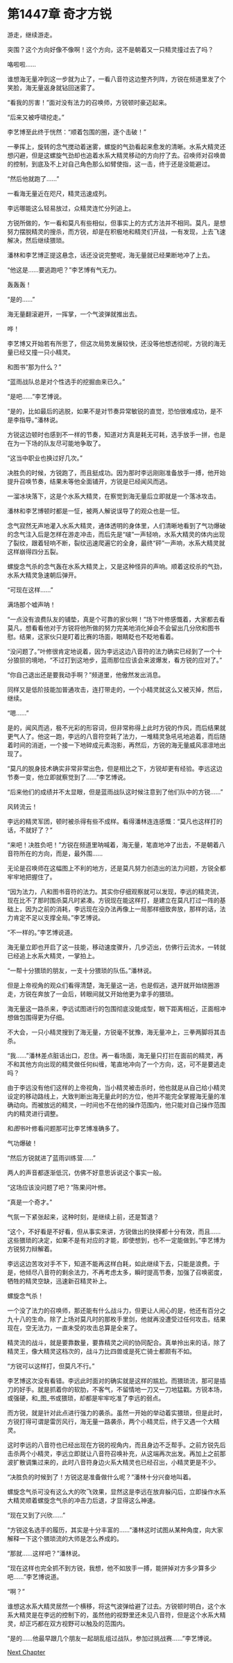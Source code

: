# 第1447章 奇才方锐

游走，继续游走。

突围？这个方向好像不像啊！这个方向，这不是朝着又一只精灵撞过去了吗？

咯啦啦……

谁想海无量冲到这一步就为止了，一看八音符这边整齐列阵，方锐在频道里发了个笑脸，海无量返身就钻回迷雾了。

“看我的厉害！”面对没有法力的召唤师，方锐顿时豪迈起来。

“后来又被呼啸挖走。”

李艺博至此终于恍然：“顺着包围的圈，逐个击破！”

一拳挥上，旋转的念气搅动着迷雾，螺旋的气劲看起来愈发的清晰。水系大精灵还想闪避，但是这螺旋气劲却也追着水系大精灵移动的方向拧了去。召唤师对召唤兽的控制，到底及不上对自己角色那么如臂使指，这一击，终于还是没能避过。

“然后他就跑了……”

一看海无量近在咫尺，精灵迅速成列。

李远哪能这么轻易放过，众精灵连忙分列追上。

方锐所做的，乍一看和莫凡有些相似，但事实上的方式方法并不相同。莫凡，是想努力摆脱精灵的搜杀，而方锐，却是在积极地和精灵们开战，一有发现，上去飞速解决，然后继续猥琐。

潘林和李艺博正提这悬念，话还没说完整呢，海无量就已经果断地冲了上去。

“他这是……要逃跑吧？”李艺博有气无力。

轰轰轰！

“是的……”

海无量翻滚避开，一挥掌，一个气波弹就推出去。

哗！

李艺博又开始若有所思了，但这次局势发展较快，还没等他想透彻呢，方锐的海无量已经又撞一只小精灵。

和图书“那为什么？”

“蓝雨战队总是对个性选手的挖掘由来已久。”

“是吧……”李艺博说。

“是的，比如最后的逃脱，如果不是对节奏异常敏锐的直觉，恐怕很难成功，是不是李指导。”潘林说。

方锐这边顿时也感到不一样的节奏，知道对方真是耗无可耗，选手放手一拼，也是在为一下场的队友尽可能地争取了。

“这当中职业也换过好几次。”

决胜负的时候，方锐跑了，而且挺成功。因为那时李远刚刚准备放手一搏，他开始提升召唤节奏，结果未等他全面铺开，方锐是已经闻风而逃。

一溜冰块落下，这是个水系大精灵，在察觉到海无量后立即就是一个落冰攻击。

潘林和李艺博顿时都是一怔，被两人解说误导了的观众也是一怔。

念气寂然无声地灌入水系大精灵，通体透明的身体里，人们清晰地看到了气功爆破的念气注入后是怎样在游走冲击，而后先是“啵”一声轻响，水系大精灵的体内出现了裂纹，跟着轻响不断，裂纹迅速爬遍它的全身，最终“砰”一声响，水系大精灵就这样崩得四分五裂。

螺旋念气杀的念气轰在水系大精灵上，又是这种怪异的声响。顺着这绞杀的气劲，水系大精灵急速朝后弹开。

“可现在这样……”

满场那个嘘声呐！

“一点没有浪费队友的铺垫，真是个可靠的家伙啊！”场下叶修感慨着，大家都去看莫凡，想看看他对于方锐将他所做的努力完美地消化掉会不会留出几分欣和图书慰。结果，这家伙只是盯着比赛的场面，眼睛眨也不眨地看着。

“没问题了。”叶修很肯定地说着，因为李远这边八音符的法力确实已经到了一个十分狼狈的境地，“不过打到这地步，蓝雨那位应该会来波爆发，看方锐的应对了。”

“你自己退出还是要我动手啊？”频道里，他傲然发出消息。

同样又是低阶技能加普通攻击，连打带走的，一个小精灵就这么又被灭掉，然后，继续。

“嗯……”

是的，闻风而逃，极不光彩的形容词，但非常称得上此时方锐的作风，而后结果就更气人了。他这一跑，李远的八音符空耗了法力，一堆精灵急吼吼地追着，而后随着时间的消逝，一个接一下地碎成元素泡影，再然后，方锐的海无量威风凛凛地出现了。

“莫凡的脱身技术确实非常非常出色，但是相比之下，方锐却更有经验。李远这边节奏一变，他立即就察觉到了……”李艺博说。

“后来他们的成绩并不太显眼，但是蓝雨战队这时候注意到了他们队中的方锐……”

风转流云！

李远的精灵军团，顿时被杀得有些不成样。看得潘林连连感慨：“莫凡也这样打的话，不就好了？”

“来吧！决胜负吧！”方锐在频道里呐喊着，海无量，笔直地冲了出去，不是朝着八音符所在的方向，而是，最外围……

无论是召唤师在这幅图上不利的地方，还是莫凡努力创造出的法力问题，方锐全都牢牢地把握住了。

“因为法力，八和图书音符的法力。其实你仔细观察就可以发现，李远的精灵流，现在比不了那时围杀莫凡时紧凑。方锐现在能这样打，是建立在莫凡打过一阵的基础上，因为之前的消耗，李远现在没办法再像上一局那样细致奔放，那样的话，法力肯定不足以支撑全局。”李艺博说。

“不一样的。”李艺博说道。

海无量立即也开启了这一技能，移动速度骤升，几步迈出，仿佛行云流水，一转就已经追上水系大精灵，一掌拍上。

“一帮十分猥琐的朋友，一支十分猥琐的队伍。”潘林说。

但是上帝视角的观众们看得清楚，海无量这一逃，也是假逃，退开就开始绕圈游走，方锐在奔放了一会后，转眼间就又开始他更为拿手的猥琐。

海无量这一路杀来，李远试图进行的包围彻底没能成型，眼下距离相近，正面相冲想做包围得更为仔细。

不大会，一只小精灵搜到了海无量，方锐毫不犹豫，海无量冲上，三拳两脚将其击杀。

“我……”潘林差点脏话出口，忍住。再一看场面，海无量只打拦在面前的精灵，再不和其他方向出现的精灵做任何纠缠，笔直地冲向了一个方向，这，可不是要逃走吗？

由于李远没有他们这样的上帝视角，当小精灵被击杀时，他也就是从自己给小精灵设定的移动路线上，大致判断出海无量此时的方位，他并不能完全掌握海无量的准确动向。而被放远的精灵，一时间也不在他的操作范围内，他只能对自己操作范围内的精灵进行调整。

和*图*书叶修看问题那可比李艺博准确多了。

气功爆破！

“然后方锐就进了蓝雨训练营……”

两人的声音都逐渐低沉，仿佛不好意思诉说这个事实一般。

“这场应该没问题了吧？”陈果问叶修。

“真是一个奇才。”

气氛一下紧张起来，这种时刻，是继续上前，还是暂退？

“这个，不好看是不好看，但从事实来讲，方锐做出的抉择都十分有效，而且……这些猥琐的决定，如果不是有对应的才能，即使想到，也不一定能做到。”李艺博为方锐努力辩解着。

李远这边苦攻对手不下，知道不能再这样白耗，如此继续下去，只能是浪费。于是，他倾尽八音符的剩余法力，不再考虑太多，瞬时提高节奏，加强了召唤密度，牺牲的精灵空缺，迅速新召精灵补上。

螺旋念气杀！

一个没了法力的召唤师，那还能有什么战斗力，但更让人闹心的是，他还有百分之九十八的生命。除了上场对莫凡时的那枚手里剑，他就再没遭受过任何攻击。结果现在，空无法力，一直未受的攻击总算是全来了。

精灵流的战斗，就是要靠数量，要靠精灵之间的协同配合。真单拎出来的话，除了精灵王，像大精灵这档次的，战斗力比四兽或是死亡骑士都颇有不如。

“方锐可以这样打，但莫凡不行。”

李艺博这次没有看错。李远此时面对的确实就是这样的尴尬。而猥琐流，那可是插刀的好手。就是抓着你的软肋，不客气，不留情地一刀又一刀地猛戳。方锐本场，或强硬，和_图_书或猥琐，却都是牢牢吃准了李远的弱点。

而方锐，就是针对此点进行强力的袭杀。虽然一开始的举动着实猥琐，但是此时，方锐打得可谓是雷厉风行，海无量一路袭杀，两个小精灵后，终于又遇一个大精灵。

这时李远的八音符也已经出现在方锐的视角内，而且身边不乏帮手。之前方锐先后击杀两个小精灵，李远立即就让八音符召唤补充，从这端再次出发。再加上之前那波扩散调集过来的，此时八音符身边火系大精灵也已经召出，小精灵更是不少。

“决胜负的时候到了！方锐这是准备做什么呢？”潘林十分兴奋地叫着。

螺旋念气杀可没有这么大的吹飞效果，显然这是李远在放弃躲闪后，立即操作水系大精灵顺着螺旋念气杀的冲击力后退，才显得这么神速。

“现在又到了兴欣……”

“方锐这名选手的履历，其实是十分丰富的……”潘林这时试图从某种角度，向大家解释一下这个猥琐流的大师是怎么养成的。

“那就……这样吧？”潘林说。

“现在这样也完全抓不到方锐，我想，他不如放手一搏，能拼掉对方多少算多少吧……”李艺博说道。

“啊？”

谁想这水系大精灵居然一个横移，将这气波弹给避了过去。方锐顿时明白，这个水系大精灵是在李远的控制下的，虽然他的视野里还未见八音符，但是这个水系大精灵，却正巧都在双方视野可以触及的范围内。

“是的……他最早跟几个朋友一起胡乱组过战队，参加过挑战赛……”李艺博说。



[Next Chapter](%E7%AC%AC1448%E7%AB%A0%20%E6%88%91%E7%9A%84%E7%9C%BC%E7%A5%9E%E5%BE%88%E5%A5%BD.md)
